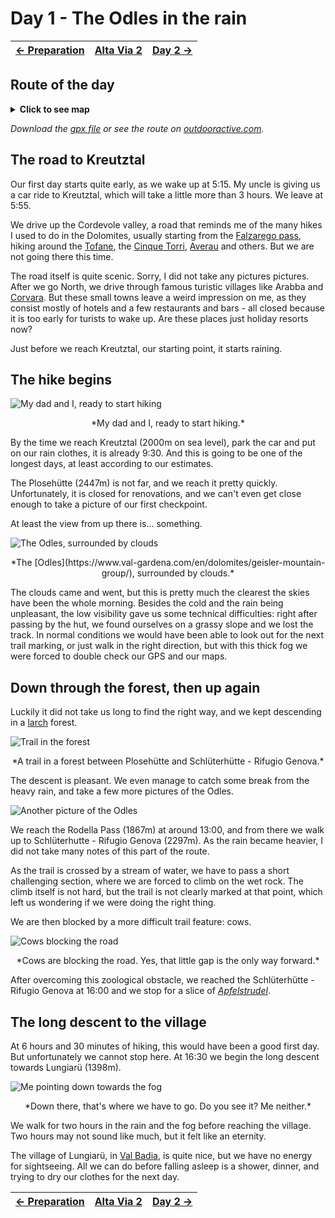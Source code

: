 # Day 1 - The Odles in the rain

|[← Preparation](../preparation)|[Alta Via 2](../)|[Day 2 →](../day2)|
|:-|:-:|-:|


## Route of the day

<details>
<summary><strong>Click to see map</strong></summary>
<img src="../img/20-0000-map.png">
</details>

*Download the [gpx file](../gpx/av2-day1.gpx) or see the route on
[outdooractive.com](https://www.outdooractive.com/en/route/hiking-trail/eisacktal/-2025-alta-via-2-day-1/325540727/?share=%7E3zdmcd3i%244ossqbct).*

## The road to Kreutztal

Our first day starts quite early, as we wake up at 5:15. My uncle is
giving us a car ride to Kreutztal, which will take a little more than
3 hours. We leave at 5:55.

We drive up the Cordevole valley, a road that reminds me of the
many hikes I used to do in the Dolomites, usually starting from the
[Falzarego pass](https://en.wikipedia.org/wiki/Falzarego_Pass),
hiking around the [Tofane](https://en.wikipedia.org/wiki/Tofane),
the [Cinque Torri](https://en.wikipedia.org/wiki/Cinque_Torri),
[Averau](https://en.wikipedia.org/wiki/Averau) and others.
But we are not going there this time.

The road itself is quite scenic.  Sorry, I did not
take any pictures pictures.  After we go North, we
drive through famous turistic villages like Arabba and
[Corvara](https://en.wikipedia.org/wiki/Corvara%2C_South_Tyrol).
But these small towns leave a weird impression on me, as they consist
mostly of hotels and a few restaurants and bars - all closed because
it is too early for turists to wake up. Are these places just holiday
resorts now?

Just before we reach Kreutztal, our starting point, it starts raining.

## The hike begins

![My dad and I, ready to start hiking](../img/20-0924-kreutztal.jpg)
<p align="center">*My dad and I, ready to start hiking.*</p>

By the time we reach Kreutztal (2000m on sea level), park the car and
put on our rain clothes, it is already 9:30. And this is going to be
one of the longest days, at least according to our estimates.

The Plosehütte (2447m) is not far, and we reach it pretty
quickly. Unfortunately, it is closed for renovations, and we can't even
get close enough to take a picture of our first checkpoint.

At least the view from up there is... something.

![The Odles, surrounded by clouds](../img/20-1033-odles-clouds.jpg)
<p align="center">*The
[Odles](https://www.val-gardena.com/en/dolomites/geisler-mountain-group/),
surrounded by clouds.*</p>

The clouds came and went, but this is pretty much the clearest the
skies have been the whole morning. Besides the cold and the rain being
unpleasant, the low visibility gave us some technical difficulties: right
after passing by the hut, we found ourselves on a grassy slope and we
lost the track. In normal conditions we would have been able to look
out for the next trail marking, or just walk in the right direction, but
with this thick fog we were forced to double check our GPS and our maps.

## Down through the forest, then up again

Luckily it did not take us long to find the right way, and we kept descending
in a [larch](https://en.wikipedia.org/wiki/Larch) forest.

![Trail in the forest](../img/20-1150-forest.jpg)
<p align="center">*A trail in a forest between Plosehütte and
Schlüterhütte - Rifugio Genova.*</p>

The descent is pleasant. We even manage to catch some break from the
heavy rain, and take a few more pictures of the Odles.

![Another picture of the Odles](../img/20-1211-odles.jpg)

We reach the Rodella Pass (1867m) at around 13:00, and from there we
walk up to Schlüterhutte - Rifugio Genova (2297m). As the rain became
heavier, I did not take many notes of this part of the route.

As the trail is crossed by a stream of water, we have to pass a short
challenging section, where we are forced to climb on the wet rock.
The climb itself is not hard, but the trail is not clearly marked
at that point, which left us wondering if we were doing the right thing.

We are then blocked by a more difficult trail feature: cows.

![Cows blocking the road](../img/20-1324-cows.jpg)
<p align="center">
*Cows are blocking the road. Yes, that little gap is the only way forward.*
</p>

After overcoming this zoological obstacle, we reached the
Schlüterhütte - Rifugio Genova at 16:00 and we stop for a slice of
[*Apfelstrudel*](https://en.wikipedia.org/wiki/Apple_strudel).

## The long descent to the village

At 6 hours and 30 minutes of hiking, this would have been a good
first day.  But unfortunately we cannot stop here. At 16:30 we begin
the long descent towards Lungiarü (1398m).

![Me pointing down towards the fog](../img/20-1703-descent.jpg)
<p align="center">
*Down there, that's where we have to go. Do you see it? Me neither.*
</p>

We walk for two hours in the rain and the fog before reaching the
village. Two hours may not sound like much, but it felt like an
eternity.

The village of Lungiarü, in
[Val Badia](https://en.wikipedia.org/wiki/Val_Badia), is quite nice, but
we have no energy for sightseeing. All we can do before falling asleep
is a shower, dinner, and trying to dry our clothes for the next day.

|[← Preparation](../preparation)|[Alta Via 2](../)|[Day 2 →](../day2)|
|:-|:-:|-:|
